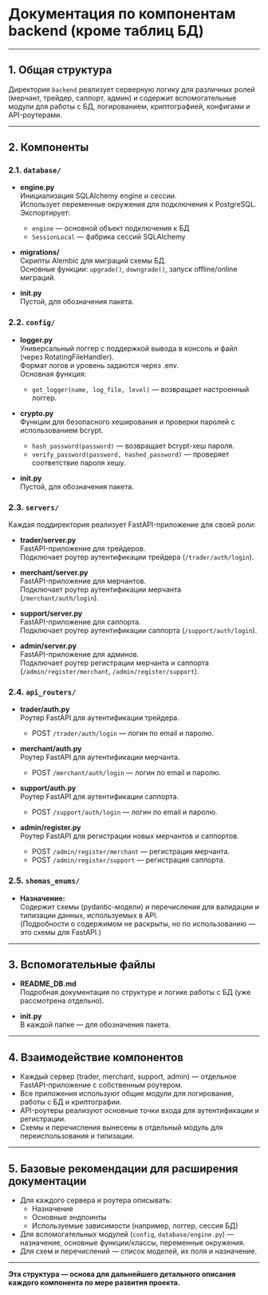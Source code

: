 # Документация по компонентам backend (кроме таблиц БД)

---

## 1. Общая структура

Директория `backend` реализует серверную логику для различных ролей (мерчант, трейдер, саппорт, админ) и содержит вспомогательные модули для работы с БД, логированием, криптографией, конфигами и API-роутерами.

---

## 2. Компоненты

### 2.1. `database/`

- **engine.py**  
  Инициализация SQLAlchemy engine и сессии.  
  Использует переменные окружения для подключения к PostgreSQL.  
  Экспортирует:  
  - `engine` — основной объект подключения к БД  
  - `SessionLocal` — фабрика сессий SQLAlchemy

- **migrations/**  
  Скрипты Alembic для миграций схемы БД.  
  Основные функции: `upgrade()`, `downgrade()`, запуск offline/online миграций.

- **__init__.py**  
  Пустой, для обозначения пакета.

### 2.2. `config/`

- **logger.py**  
  Универсальный логгер с поддержкой вывода в консоль и файл (через RotatingFileHandler).  
  Формат логов и уровень задаются через .env.  
  Основная функция:  
  - `get_logger(name, log_file, level)` — возвращает настроенный логгер.

- **crypto.py**  
  Функции для безопасного хеширования и проверки паролей с использованием bcrypt.  
  - `hash_password(password)` — возвращает bcrypt-хеш пароля.  
  - `verify_password(password, hashed_password)` — проверяет соответствие пароля хешу.

- **__init__.py**  
  Пустой, для обозначения пакета.

### 2.3. `servers/`

Каждая поддиректория реализует FastAPI-приложение для своей роли:

- **trader/server.py**  
  FastAPI-приложение для трейдеров.  
  Подключает роутер аутентификации трейдера (`/trader/auth/login`).

- **merchant/server.py**  
  FastAPI-приложение для мерчантов.  
  Подключает роутер аутентификации мерчанта (`/merchant/auth/login`).

- **support/server.py**  
  FastAPI-приложение для саппорта.  
  Подключает роутер аутентификации саппорта (`/support/auth/login`).

- **admin/server.py**  
  FastAPI-приложение для админов.  
  Подключает роутер регистрации мерчанта и саппорта (`/admin/register/merchant`, `/admin/register/support`).

### 2.4. `api_routers/`

- **trader/auth.py**  
  Роутер FastAPI для аутентификации трейдера.  
  - POST `/trader/auth/login` — логин по email и паролю.

- **merchant/auth.py**  
  Роутер FastAPI для аутентификации мерчанта.  
  - POST `/merchant/auth/login` — логин по email и паролю.

- **support/auth.py**  
  Роутер FastAPI для аутентификации саппорта.  
  - POST `/support/auth/login` — логин по email и паролю.

- **admin/register.py**  
  Роутер FastAPI для регистрации новых мерчантов и саппортов.  
  - POST `/admin/register/merchant` — регистрация мерчанта.  
  - POST `/admin/register/support` — регистрация саппорта.

### 2.5. `shemas_enums/`

- **Назначение:**  
  Содержит схемы (pydantic-модели) и перечисления для валидации и типизации данных, используемых в API.  
  (Подробности о содержимом не раскрыты, но по использованию — это схемы для FastAPI.)

---

## 3. Вспомогательные файлы

- **README_DB.md**  
  Подробная документация по структуре и логике работы с БД (уже рассмотрена отдельно).

- **__init__.py**  
  В каждой папке — для обозначения пакета.

---

## 4. Взаимодействие компонентов

- Каждый сервер (trader, merchant, support, admin) — отдельное FastAPI-приложение с собственным роутером.
- Все приложения используют общие модули для логирования, работы с БД и криптографии.
- API-роутеры реализуют основные точки входа для аутентификации и регистрации.
- Схемы и перечисления вынесены в отдельный модуль для переиспользования и типизации.

---

## 5. Базовые рекомендации для расширения документации

- Для каждого сервера и роутера описывать:
  - Назначение
  - Основные эндпоинты
  - Используемые зависимости (например, логгер, сессия БД)
- Для вспомогательных модулей (`config`, `database/engine.py`) — назначение, основные функции/классы, переменные окружения.
- Для схем и перечислений — список моделей, их поля и назначение.

---

**Эта структура — основа для дальнейшего детального описания каждого компонента по мере развития проекта.** 